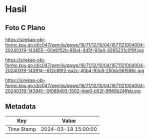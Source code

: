 # Hasil

## Foto C Plano

https://sirekap-obj-formc.kpu.go.id/c047/pemilu/ppwp/16/71/12/10/04/1671121004004-20240319-143855--00d0f52b-85b4-445f-93a4-4265231c0f9f.jpg

https://sirekap-obj-formc.kpu.go.id/c047/pemilu/ppwp/16/71/12/10/04/1671121004004-20240319-143914--612c89f2-ea2c-40b4-93c8-250dc56f596c.jpg

https://sirekap-obj-formc.kpu.go.id/c047/pemilu/ppwp/16/71/12/10/04/1671121004004-20240319-143941--0f089493-1502-4de0-b52f-9ff40b24ffeb.jpg


## Metadata

| Key        | Value               |
| ---------- | ------------------- |
| Time Stamp | 2024-03-19 15:00:00 |



